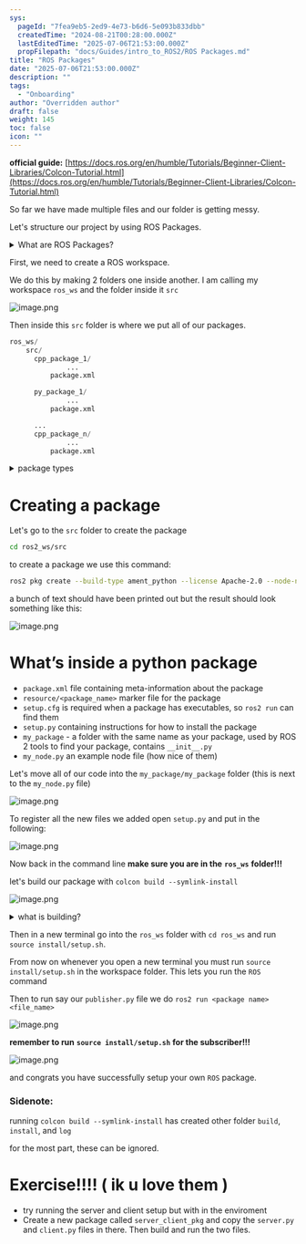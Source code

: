 ```yaml
---
sys:
  pageId: "7fea9eb5-2ed9-4e73-b6d6-5e093b833dbb"
  createdTime: "2024-08-21T00:28:00.000Z"
  lastEditedTime: "2025-07-06T21:53:00.000Z"
  propFilepath: "docs/Guides/intro_to_ROS2/ROS Packages.md"
title: "ROS Packages"
date: "2025-07-06T21:53:00.000Z"
description: ""
tags:
  - "Onboarding"
author: "Overridden author"
draft: false
weight: 145
toc: false
icon: ""
---
```


**official guide:** [https://docs.ros.org/en/humble/Tutorials/Beginner-Client-Libraries/Colcon-Tutorial.html](https://docs.ros.org/en/humble/Tutorials/Beginner-Client-Libraries/Colcon-Tutorial.html)

So far we have made multiple files and our folder is getting messy.

Let's structure our project by using ROS Packages.

<details>
      <summary>What are ROS Packages?</summary>
      ROS Packages are, as the name implies, packages of code that are highly sharable between ROS developers.
  </details>

First, we need to create a ROS workspace.

We do this by making 2 folders one inside another. I am calling my workspace `ros_ws` and the folder inside it `src`

![image.png](https://prod-files-secure.s3.us-west-2.amazonaws.com/d518164a-d88e-44d1-a4ee-3adb3bd8bce0/70706947-fd18-4537-a67b-e12946812d31/image.png?X-Amz-Algorithm=AWS4-HMAC-SHA256&X-Amz-Content-Sha256=UNSIGNED-PAYLOAD&X-Amz-Credential=ASIAZI2LB4665DJ7BN3F%2F20250715%2Fus-west-2%2Fs3%2Faws4_request&X-Amz-Date=20250715T081345Z&X-Amz-Expires=3600&X-Amz-Security-Token=IQoJb3JpZ2luX2VjECgaCXVzLXdlc3QtMiJIMEYCIQCgY1b3P5%2B3CyY6qL14Kff3ZkiJVud6VXncLvLYwwIBRwIhANIF0XkFMDAsrk9XBKg%2BS3rdY0KmOXosnqI9olewLnMXKv8DCEAQABoMNjM3NDIzMTgzODA1IgwOIGBZLIb0C%2BXSFQYq3APuvlC%2BFsRKbV5RcqjyGVf67TC%2FR4dtCHZK%2FYgArScHiXy1XsXWmplrgBgAn%2Fkxgc9zdz7yfyIVLIkOsl3ecYd39m2ulUWxJ6sk8%2BsLLEq09F8mnpgiVXVg0%2F%2BsNoQu71aa68Xb8wGJb6OQtclTgnIfW2b%2BXHNjJoGPro%2FKxB98GFx7PgW8CTyTJQkDJ99SCREbHjBAgnlKC9raO%2B8BqcdUk4urE8Z4%2FP1gymD2Prph2%2BF74RLNy3ylOcPqwZOTaj1Hlh4GrzhEzasAJ7rttQ26koI19Bhkv20biqMVnLVYz3Me937L7RU9XiSTwV0Olc9C1afZrQPF0ZHOosPt%2BZlZ0UU8IihDLFFX6PK8WpcUcLR8bLEjQRRyP8D%2F4a0vBSP0dd9qMWfV6HWMqDI20kUIVuScMkoJgRWezeMfqCNoTQRCdz4SUGgvOW0f159MdVguoTmZo55bc39FBb75p16pK7IyQbsW1X9IeNt4%2Byn3wXrSri%2FFYaizce7y87xyCBMRHm9dmSrignV29k67AKrgALd898xQq5GtNXErvB%2BLqFE316qlPLN47Ud4SGc%2Fu6IniMr3HBlenTgIi%2BAn0JsYIbVlhxmkSdBMIuVUsEMnWLdi7EPFCFBeS%2BHnQzCNgtjDBjqkAeVgH6MUstr7FAX15NXhqBgj4OM4CD%2BVyBoI%2B9t70emWCLZMY34PA8k5r5i0WPjrkL005d5IkrXM7Ycva5GtBdT4qMdoaASEOGMyR8%2Bqg%2BTgR4poDv7RUb6U7Ry8sWOa6eXwQ2ucICDN8BtduZmhK1P4fMyRU%2FFCSO2lsLD2Tvy8YvdZU%2F75ywSteWF857yrk5PJm2mIP948mA2NHyy154982WyK&X-Amz-Signature=5321e9b236912cdafb5e0d621e98f9ba3f0ebfdc9fced45fd58eb6d89234e160&X-Amz-SignedHeaders=host&x-amz-checksum-mode=ENABLED&x-id=GetObject)

Then inside this `src` folder is where we put all of our packages.

```python
ros_ws/
    src/
      cpp_package_1/
		      ...
          package.xml

      py_package_1/
		      ...
          package.xml

      ...
      cpp_package_n/
		      ...
          package.xml

```

<details>

<summary>package types</summary>

packages can be either `C++` or python.

the intern file structure is different for each but for this guide we will stick to creating python packages

</details>

# Creating a package

Let's go to the `src` folder to create the package

```bash
cd ros2_ws/src
```

to create a package we use this command:

```bash
ros2 pkg create --build-type ament_python --license Apache-2.0 --node-name my_node my_package
```

a bunch of text should have been printed out but the result should look something like this:

![image.png](https://prod-files-secure.s3.us-west-2.amazonaws.com/d518164a-d88e-44d1-a4ee-3adb3bd8bce0/e6cf1e3f-8512-4a3e-b131-079f800bf3e8/image.png?X-Amz-Algorithm=AWS4-HMAC-SHA256&X-Amz-Content-Sha256=UNSIGNED-PAYLOAD&X-Amz-Credential=ASIAZI2LB4665DJ7BN3F%2F20250715%2Fus-west-2%2Fs3%2Faws4_request&X-Amz-Date=20250715T081345Z&X-Amz-Expires=3600&X-Amz-Security-Token=IQoJb3JpZ2luX2VjECgaCXVzLXdlc3QtMiJIMEYCIQCgY1b3P5%2B3CyY6qL14Kff3ZkiJVud6VXncLvLYwwIBRwIhANIF0XkFMDAsrk9XBKg%2BS3rdY0KmOXosnqI9olewLnMXKv8DCEAQABoMNjM3NDIzMTgzODA1IgwOIGBZLIb0C%2BXSFQYq3APuvlC%2BFsRKbV5RcqjyGVf67TC%2FR4dtCHZK%2FYgArScHiXy1XsXWmplrgBgAn%2Fkxgc9zdz7yfyIVLIkOsl3ecYd39m2ulUWxJ6sk8%2BsLLEq09F8mnpgiVXVg0%2F%2BsNoQu71aa68Xb8wGJb6OQtclTgnIfW2b%2BXHNjJoGPro%2FKxB98GFx7PgW8CTyTJQkDJ99SCREbHjBAgnlKC9raO%2B8BqcdUk4urE8Z4%2FP1gymD2Prph2%2BF74RLNy3ylOcPqwZOTaj1Hlh4GrzhEzasAJ7rttQ26koI19Bhkv20biqMVnLVYz3Me937L7RU9XiSTwV0Olc9C1afZrQPF0ZHOosPt%2BZlZ0UU8IihDLFFX6PK8WpcUcLR8bLEjQRRyP8D%2F4a0vBSP0dd9qMWfV6HWMqDI20kUIVuScMkoJgRWezeMfqCNoTQRCdz4SUGgvOW0f159MdVguoTmZo55bc39FBb75p16pK7IyQbsW1X9IeNt4%2Byn3wXrSri%2FFYaizce7y87xyCBMRHm9dmSrignV29k67AKrgALd898xQq5GtNXErvB%2BLqFE316qlPLN47Ud4SGc%2Fu6IniMr3HBlenTgIi%2BAn0JsYIbVlhxmkSdBMIuVUsEMnWLdi7EPFCFBeS%2BHnQzCNgtjDBjqkAeVgH6MUstr7FAX15NXhqBgj4OM4CD%2BVyBoI%2B9t70emWCLZMY34PA8k5r5i0WPjrkL005d5IkrXM7Ycva5GtBdT4qMdoaASEOGMyR8%2Bqg%2BTgR4poDv7RUb6U7Ry8sWOa6eXwQ2ucICDN8BtduZmhK1P4fMyRU%2FFCSO2lsLD2Tvy8YvdZU%2F75ywSteWF857yrk5PJm2mIP948mA2NHyy154982WyK&X-Amz-Signature=ba4141f61c53e5c642b1210c061ecb394780d8bc2f1fbe09850a890b7cd2e636&X-Amz-SignedHeaders=host&x-amz-checksum-mode=ENABLED&x-id=GetObject)

# What’s inside a python package

- `package.xml` file containing meta-information about the package
- `resource/<package_name>` marker file for the package
- `setup.cfg` is required when a package has executables, so `ros2 run` can find them
- `setup.py` containing instructions for how to install the package
- `my_package` - a folder with the same name as your package, used by ROS 2 tools to find your package, contains `__init__.py`
- `my_node.py` an example node file (how nice of them)

Let's move all of our code into the `my_package/my_package` folder (this is next to the `my_node.py` file)

![image.png](https://prod-files-secure.s3.us-west-2.amazonaws.com/d518164a-d88e-44d1-a4ee-3adb3bd8bce0/9ce58f11-0da9-4d3e-b86d-506a9685d378/image.png?X-Amz-Algorithm=AWS4-HMAC-SHA256&X-Amz-Content-Sha256=UNSIGNED-PAYLOAD&X-Amz-Credential=ASIAZI2LB4665DJ7BN3F%2F20250715%2Fus-west-2%2Fs3%2Faws4_request&X-Amz-Date=20250715T081346Z&X-Amz-Expires=3600&X-Amz-Security-Token=IQoJb3JpZ2luX2VjECgaCXVzLXdlc3QtMiJIMEYCIQCgY1b3P5%2B3CyY6qL14Kff3ZkiJVud6VXncLvLYwwIBRwIhANIF0XkFMDAsrk9XBKg%2BS3rdY0KmOXosnqI9olewLnMXKv8DCEAQABoMNjM3NDIzMTgzODA1IgwOIGBZLIb0C%2BXSFQYq3APuvlC%2BFsRKbV5RcqjyGVf67TC%2FR4dtCHZK%2FYgArScHiXy1XsXWmplrgBgAn%2Fkxgc9zdz7yfyIVLIkOsl3ecYd39m2ulUWxJ6sk8%2BsLLEq09F8mnpgiVXVg0%2F%2BsNoQu71aa68Xb8wGJb6OQtclTgnIfW2b%2BXHNjJoGPro%2FKxB98GFx7PgW8CTyTJQkDJ99SCREbHjBAgnlKC9raO%2B8BqcdUk4urE8Z4%2FP1gymD2Prph2%2BF74RLNy3ylOcPqwZOTaj1Hlh4GrzhEzasAJ7rttQ26koI19Bhkv20biqMVnLVYz3Me937L7RU9XiSTwV0Olc9C1afZrQPF0ZHOosPt%2BZlZ0UU8IihDLFFX6PK8WpcUcLR8bLEjQRRyP8D%2F4a0vBSP0dd9qMWfV6HWMqDI20kUIVuScMkoJgRWezeMfqCNoTQRCdz4SUGgvOW0f159MdVguoTmZo55bc39FBb75p16pK7IyQbsW1X9IeNt4%2Byn3wXrSri%2FFYaizce7y87xyCBMRHm9dmSrignV29k67AKrgALd898xQq5GtNXErvB%2BLqFE316qlPLN47Ud4SGc%2Fu6IniMr3HBlenTgIi%2BAn0JsYIbVlhxmkSdBMIuVUsEMnWLdi7EPFCFBeS%2BHnQzCNgtjDBjqkAeVgH6MUstr7FAX15NXhqBgj4OM4CD%2BVyBoI%2B9t70emWCLZMY34PA8k5r5i0WPjrkL005d5IkrXM7Ycva5GtBdT4qMdoaASEOGMyR8%2Bqg%2BTgR4poDv7RUb6U7Ry8sWOa6eXwQ2ucICDN8BtduZmhK1P4fMyRU%2FFCSO2lsLD2Tvy8YvdZU%2F75ywSteWF857yrk5PJm2mIP948mA2NHyy154982WyK&X-Amz-Signature=b35e75e8555e7ff294a37287f2daa63b9bd165736a09fca3fbbf22d09e08f035&X-Amz-SignedHeaders=host&x-amz-checksum-mode=ENABLED&x-id=GetObject)

To register all the new files we added open `setup.py` and put in the following:

![image.png](https://prod-files-secure.s3.us-west-2.amazonaws.com/d518164a-d88e-44d1-a4ee-3adb3bd8bce0/1cd7c262-4cae-4496-9d75-c178537d24a2/image.png?X-Amz-Algorithm=AWS4-HMAC-SHA256&X-Amz-Content-Sha256=UNSIGNED-PAYLOAD&X-Amz-Credential=ASIAZI2LB4665DJ7BN3F%2F20250715%2Fus-west-2%2Fs3%2Faws4_request&X-Amz-Date=20250715T081346Z&X-Amz-Expires=3600&X-Amz-Security-Token=IQoJb3JpZ2luX2VjECgaCXVzLXdlc3QtMiJIMEYCIQCgY1b3P5%2B3CyY6qL14Kff3ZkiJVud6VXncLvLYwwIBRwIhANIF0XkFMDAsrk9XBKg%2BS3rdY0KmOXosnqI9olewLnMXKv8DCEAQABoMNjM3NDIzMTgzODA1IgwOIGBZLIb0C%2BXSFQYq3APuvlC%2BFsRKbV5RcqjyGVf67TC%2FR4dtCHZK%2FYgArScHiXy1XsXWmplrgBgAn%2Fkxgc9zdz7yfyIVLIkOsl3ecYd39m2ulUWxJ6sk8%2BsLLEq09F8mnpgiVXVg0%2F%2BsNoQu71aa68Xb8wGJb6OQtclTgnIfW2b%2BXHNjJoGPro%2FKxB98GFx7PgW8CTyTJQkDJ99SCREbHjBAgnlKC9raO%2B8BqcdUk4urE8Z4%2FP1gymD2Prph2%2BF74RLNy3ylOcPqwZOTaj1Hlh4GrzhEzasAJ7rttQ26koI19Bhkv20biqMVnLVYz3Me937L7RU9XiSTwV0Olc9C1afZrQPF0ZHOosPt%2BZlZ0UU8IihDLFFX6PK8WpcUcLR8bLEjQRRyP8D%2F4a0vBSP0dd9qMWfV6HWMqDI20kUIVuScMkoJgRWezeMfqCNoTQRCdz4SUGgvOW0f159MdVguoTmZo55bc39FBb75p16pK7IyQbsW1X9IeNt4%2Byn3wXrSri%2FFYaizce7y87xyCBMRHm9dmSrignV29k67AKrgALd898xQq5GtNXErvB%2BLqFE316qlPLN47Ud4SGc%2Fu6IniMr3HBlenTgIi%2BAn0JsYIbVlhxmkSdBMIuVUsEMnWLdi7EPFCFBeS%2BHnQzCNgtjDBjqkAeVgH6MUstr7FAX15NXhqBgj4OM4CD%2BVyBoI%2B9t70emWCLZMY34PA8k5r5i0WPjrkL005d5IkrXM7Ycva5GtBdT4qMdoaASEOGMyR8%2Bqg%2BTgR4poDv7RUb6U7Ry8sWOa6eXwQ2ucICDN8BtduZmhK1P4fMyRU%2FFCSO2lsLD2Tvy8YvdZU%2F75ywSteWF857yrk5PJm2mIP948mA2NHyy154982WyK&X-Amz-Signature=dd42799339d6ec077ac225a7a4ede5a33e8fcd3a737d383dc02f5370669cb04e&X-Amz-SignedHeaders=host&x-amz-checksum-mode=ENABLED&x-id=GetObject)

Now back in the command line **make sure you are in the** **`ros_ws`** **folder!!!**

let's build our package with `colcon build --symlink-install`

![image.png](https://prod-files-secure.s3.us-west-2.amazonaws.com/d518164a-d88e-44d1-a4ee-3adb3bd8bce0/2f2a0d27-b173-48fd-b189-5f5c0ce65619/image.png?X-Amz-Algorithm=AWS4-HMAC-SHA256&X-Amz-Content-Sha256=UNSIGNED-PAYLOAD&X-Amz-Credential=ASIAZI2LB4665DJ7BN3F%2F20250715%2Fus-west-2%2Fs3%2Faws4_request&X-Amz-Date=20250715T081346Z&X-Amz-Expires=3600&X-Amz-Security-Token=IQoJb3JpZ2luX2VjECgaCXVzLXdlc3QtMiJIMEYCIQCgY1b3P5%2B3CyY6qL14Kff3ZkiJVud6VXncLvLYwwIBRwIhANIF0XkFMDAsrk9XBKg%2BS3rdY0KmOXosnqI9olewLnMXKv8DCEAQABoMNjM3NDIzMTgzODA1IgwOIGBZLIb0C%2BXSFQYq3APuvlC%2BFsRKbV5RcqjyGVf67TC%2FR4dtCHZK%2FYgArScHiXy1XsXWmplrgBgAn%2Fkxgc9zdz7yfyIVLIkOsl3ecYd39m2ulUWxJ6sk8%2BsLLEq09F8mnpgiVXVg0%2F%2BsNoQu71aa68Xb8wGJb6OQtclTgnIfW2b%2BXHNjJoGPro%2FKxB98GFx7PgW8CTyTJQkDJ99SCREbHjBAgnlKC9raO%2B8BqcdUk4urE8Z4%2FP1gymD2Prph2%2BF74RLNy3ylOcPqwZOTaj1Hlh4GrzhEzasAJ7rttQ26koI19Bhkv20biqMVnLVYz3Me937L7RU9XiSTwV0Olc9C1afZrQPF0ZHOosPt%2BZlZ0UU8IihDLFFX6PK8WpcUcLR8bLEjQRRyP8D%2F4a0vBSP0dd9qMWfV6HWMqDI20kUIVuScMkoJgRWezeMfqCNoTQRCdz4SUGgvOW0f159MdVguoTmZo55bc39FBb75p16pK7IyQbsW1X9IeNt4%2Byn3wXrSri%2FFYaizce7y87xyCBMRHm9dmSrignV29k67AKrgALd898xQq5GtNXErvB%2BLqFE316qlPLN47Ud4SGc%2Fu6IniMr3HBlenTgIi%2BAn0JsYIbVlhxmkSdBMIuVUsEMnWLdi7EPFCFBeS%2BHnQzCNgtjDBjqkAeVgH6MUstr7FAX15NXhqBgj4OM4CD%2BVyBoI%2B9t70emWCLZMY34PA8k5r5i0WPjrkL005d5IkrXM7Ycva5GtBdT4qMdoaASEOGMyR8%2Bqg%2BTgR4poDv7RUb6U7Ry8sWOa6eXwQ2ucICDN8BtduZmhK1P4fMyRU%2FFCSO2lsLD2Tvy8YvdZU%2F75ywSteWF857yrk5PJm2mIP948mA2NHyy154982WyK&X-Amz-Signature=8c54879d07948d5df960d5b31c95d100b6f242aaa5f908c816fdde11af6e717c&X-Amz-SignedHeaders=host&x-amz-checksum-mode=ENABLED&x-id=GetObject)

<details>

<summary>what is building?</summary>

if you are a CS major at Rose-Hulman you will learn the answer to this in CSSE132

but TLDR; is it combines all the code files into one program that can be run easily 

</details>

Then in a new terminal go into the `ros_ws` folder with `cd ros_ws` and run `source install/setup.sh`. 

From now on whenever you open a new terminal you must run `source install/setup.sh` in the workspace folder. This lets you run the `ROS` command

Then to run say our `publisher.py` file we do `ros2 run <package name> <file_name>`

![image.png](https://prod-files-secure.s3.us-west-2.amazonaws.com/d518164a-d88e-44d1-a4ee-3adb3bd8bce0/4f4b1219-3a44-4632-aa0a-ce3471699f59/image.png?X-Amz-Algorithm=AWS4-HMAC-SHA256&X-Amz-Content-Sha256=UNSIGNED-PAYLOAD&X-Amz-Credential=ASIAZI2LB4665DJ7BN3F%2F20250715%2Fus-west-2%2Fs3%2Faws4_request&X-Amz-Date=20250715T081346Z&X-Amz-Expires=3600&X-Amz-Security-Token=IQoJb3JpZ2luX2VjECgaCXVzLXdlc3QtMiJIMEYCIQCgY1b3P5%2B3CyY6qL14Kff3ZkiJVud6VXncLvLYwwIBRwIhANIF0XkFMDAsrk9XBKg%2BS3rdY0KmOXosnqI9olewLnMXKv8DCEAQABoMNjM3NDIzMTgzODA1IgwOIGBZLIb0C%2BXSFQYq3APuvlC%2BFsRKbV5RcqjyGVf67TC%2FR4dtCHZK%2FYgArScHiXy1XsXWmplrgBgAn%2Fkxgc9zdz7yfyIVLIkOsl3ecYd39m2ulUWxJ6sk8%2BsLLEq09F8mnpgiVXVg0%2F%2BsNoQu71aa68Xb8wGJb6OQtclTgnIfW2b%2BXHNjJoGPro%2FKxB98GFx7PgW8CTyTJQkDJ99SCREbHjBAgnlKC9raO%2B8BqcdUk4urE8Z4%2FP1gymD2Prph2%2BF74RLNy3ylOcPqwZOTaj1Hlh4GrzhEzasAJ7rttQ26koI19Bhkv20biqMVnLVYz3Me937L7RU9XiSTwV0Olc9C1afZrQPF0ZHOosPt%2BZlZ0UU8IihDLFFX6PK8WpcUcLR8bLEjQRRyP8D%2F4a0vBSP0dd9qMWfV6HWMqDI20kUIVuScMkoJgRWezeMfqCNoTQRCdz4SUGgvOW0f159MdVguoTmZo55bc39FBb75p16pK7IyQbsW1X9IeNt4%2Byn3wXrSri%2FFYaizce7y87xyCBMRHm9dmSrignV29k67AKrgALd898xQq5GtNXErvB%2BLqFE316qlPLN47Ud4SGc%2Fu6IniMr3HBlenTgIi%2BAn0JsYIbVlhxmkSdBMIuVUsEMnWLdi7EPFCFBeS%2BHnQzCNgtjDBjqkAeVgH6MUstr7FAX15NXhqBgj4OM4CD%2BVyBoI%2B9t70emWCLZMY34PA8k5r5i0WPjrkL005d5IkrXM7Ycva5GtBdT4qMdoaASEOGMyR8%2Bqg%2BTgR4poDv7RUb6U7Ry8sWOa6eXwQ2ucICDN8BtduZmhK1P4fMyRU%2FFCSO2lsLD2Tvy8YvdZU%2F75ywSteWF857yrk5PJm2mIP948mA2NHyy154982WyK&X-Amz-Signature=27d9c720ab51f27c28540ee25269a0cbaa6e45330d9dd03e6aa791d952b18ad3&X-Amz-SignedHeaders=host&x-amz-checksum-mode=ENABLED&x-id=GetObject)

**remember to run** **`source install/setup.sh`** **for the subscriber!!!**

![image.png](https://prod-files-secure.s3.us-west-2.amazonaws.com/d518164a-d88e-44d1-a4ee-3adb3bd8bce0/02121119-dad4-49ec-8356-c956108b4243/image.png?X-Amz-Algorithm=AWS4-HMAC-SHA256&X-Amz-Content-Sha256=UNSIGNED-PAYLOAD&X-Amz-Credential=ASIAZI2LB4665DJ7BN3F%2F20250715%2Fus-west-2%2Fs3%2Faws4_request&X-Amz-Date=20250715T081346Z&X-Amz-Expires=3600&X-Amz-Security-Token=IQoJb3JpZ2luX2VjECgaCXVzLXdlc3QtMiJIMEYCIQCgY1b3P5%2B3CyY6qL14Kff3ZkiJVud6VXncLvLYwwIBRwIhANIF0XkFMDAsrk9XBKg%2BS3rdY0KmOXosnqI9olewLnMXKv8DCEAQABoMNjM3NDIzMTgzODA1IgwOIGBZLIb0C%2BXSFQYq3APuvlC%2BFsRKbV5RcqjyGVf67TC%2FR4dtCHZK%2FYgArScHiXy1XsXWmplrgBgAn%2Fkxgc9zdz7yfyIVLIkOsl3ecYd39m2ulUWxJ6sk8%2BsLLEq09F8mnpgiVXVg0%2F%2BsNoQu71aa68Xb8wGJb6OQtclTgnIfW2b%2BXHNjJoGPro%2FKxB98GFx7PgW8CTyTJQkDJ99SCREbHjBAgnlKC9raO%2B8BqcdUk4urE8Z4%2FP1gymD2Prph2%2BF74RLNy3ylOcPqwZOTaj1Hlh4GrzhEzasAJ7rttQ26koI19Bhkv20biqMVnLVYz3Me937L7RU9XiSTwV0Olc9C1afZrQPF0ZHOosPt%2BZlZ0UU8IihDLFFX6PK8WpcUcLR8bLEjQRRyP8D%2F4a0vBSP0dd9qMWfV6HWMqDI20kUIVuScMkoJgRWezeMfqCNoTQRCdz4SUGgvOW0f159MdVguoTmZo55bc39FBb75p16pK7IyQbsW1X9IeNt4%2Byn3wXrSri%2FFYaizce7y87xyCBMRHm9dmSrignV29k67AKrgALd898xQq5GtNXErvB%2BLqFE316qlPLN47Ud4SGc%2Fu6IniMr3HBlenTgIi%2BAn0JsYIbVlhxmkSdBMIuVUsEMnWLdi7EPFCFBeS%2BHnQzCNgtjDBjqkAeVgH6MUstr7FAX15NXhqBgj4OM4CD%2BVyBoI%2B9t70emWCLZMY34PA8k5r5i0WPjrkL005d5IkrXM7Ycva5GtBdT4qMdoaASEOGMyR8%2Bqg%2BTgR4poDv7RUb6U7Ry8sWOa6eXwQ2ucICDN8BtduZmhK1P4fMyRU%2FFCSO2lsLD2Tvy8YvdZU%2F75ywSteWF857yrk5PJm2mIP948mA2NHyy154982WyK&X-Amz-Signature=c8bf9928e4f1f642e846cb5fc3bbe66d61a183de00d30896c14c4d3cade0549b&X-Amz-SignedHeaders=host&x-amz-checksum-mode=ENABLED&x-id=GetObject)

and congrats you have successfully setup your own `ROS` package.

### Sidenote:

running `colcon build --symlink-install` has created other folder `build`, `install`, and `log`

for the most part, these can be ignored.

# Exercise!!!! ( ik u love them )

- try running the server and client setup but with in the enviroment
- Create a new package called `server_client_pkg` and copy the `server.py` and `client.py` files in there. Then build and run the two files.

